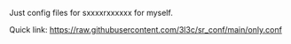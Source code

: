 Just config files for sxxxxrxxxxxx for myself.

Quick link: https://raw.githubusercontent.com/3l3c/sr_conf/main/only.conf
